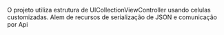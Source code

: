 O projeto utiliza estrutura de UICollectionViewController usando celulas customizadas. Alem de recursos de serialização de JSON e comunicação por Api
